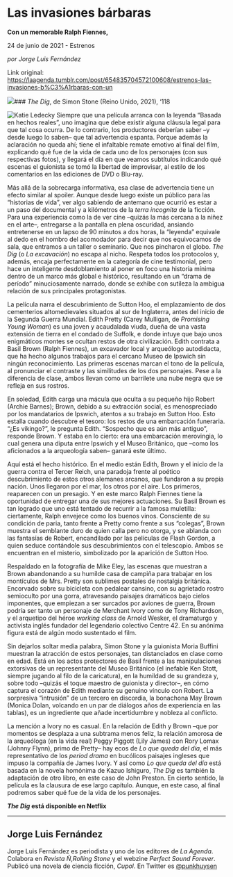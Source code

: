 # Las invasiones bárbaras

**Con un memorable Ralph Fiennes,**

24 de junio de 2021 - Estrenos

_por Jorge Luis Fernández_

Link original: https://laagenda.tumblr.com/post/654835704572100608/estrenos-las-invasiones-b%C3%A1rbaras-con-un

![](https://64.media.tumblr.com/761cc6eface65a169677ead9dda1b89e/cfbb15752ffc2499-a1/s500x750/85e4f809d363acb5d1e9c50e1bde44bcf38cc97b.jpg)### *The Dig*, de Simon Stone (Reino Unido, 2021), ‘118

![Katie Ledecky](https://64.media.tumblr.com/bf561483e37295142d5436d1d8b7b2bd/cfbb15752ffc2499-3f/s400x600/d7ddf98e53f5f9162b8c1c1835f8a9b7f14f8d87.jpg)
Siempre que una película arranca con la leyenda “Basada en hechos reales”, uno imagina que debe existir alguna cláusula legal para que tal cosa ocurra. De lo contrario, los productores deberían saber –y desde luego lo saben– que tal advertencia espanta. Porque además la aclaración no queda ahí; tiene el infaltable remate emotivo al final del film, explicando qué fue de la vida de cada uno de los personajes (con sus respectivas fotos), y llegará el día en que veamos subtítulos indicando qué escenas el guionista se tomó la libertad de improvisar, al estilo de los comentarios en las ediciones de DVD o Blu-ray. 

Más allá de la sobrecarga informativa, esa clase de advertencia tiene un efecto similar al spoiler. Aunque desde luego existe un público para las “historias de vida”, ver algo sabiendo de antemano que ocurrió es estar a un paso del documental y a kilómetros de la *terra incognita* de la ficción. Para una experiencia como la de ver cine –quizás la más cercana a la niñez en el arte–, entregarse a la pantalla en plena oscuridad, ansiando entretenerse en un lapso de 90 minutos a dos horas, la “leyenda” equivale al dedo en el hombro del acomodador para decir que nos equivocamos de sala, que entramos a un taller o seminario. Que nos pincharon el globo. *The Dig* (o *La excavación*) no escapa al nicho. Respeta todos los protocolos y, además, encaja perfectamente en la categoría de cine testimonial, pero hace un inteligente desdoblamiento al poner en foco una historia mínima dentro de un marco más global e histórico, resultando en un “drama de período” minuciosamente narrado, donde se exhibe con sutileza la ambigua relación de sus principales protagonistas.

La película narra el descubrimiento de Sutton Hoo, el emplazamiento de dos cementerios altomedievales situados al sur de Inglaterra, antes del inicio de la Segunda Guerra Mundial. Edith Pretty (Carey Mulligan, de *Promising Young Woman*) es una joven y acaudalada viuda, dueña de una vasta extensión de tierra en el condado de Suffolk, e donde intuye que bajo unos enigmáticos montes se ocultan restos de otra civilización. Edith contrata a Basil Brown (Ralph Fiennes), un excavador local y arqueólogo autodidacta, que ha hecho algunos trabajos para el cercano Museo de Ipswich sin ningún reconocimiento. Las primeras escenas marcan el tono de la película, al pronunciar el contraste y las similitudes de los dos personajes. Pese a la diferencia de clase, ambos llevan como un barrilete una nube negra que se refleja en sus rostros. 

En soledad, Edith carga una mácula que oculta a su pequeño hijo Robert (Archie Barnes); Brown, debido a su extracción social, es menospreciado por los mandatarios de Ipswich, atentos a su trabajo en Sutton Hoo. Esto estalla cuando descubre el tesoro: los restos de una embarcación funeraria. “¿Es vikingo?”, le pregunta Edith. “Sospecho que es aún más antiguo”, responde Brown. Y estaba en lo cierto: era una embarcación merovingia, lo cual genera una diputa entre Ipswich y el Museo Británico, que –como los aficionados a la arqueología saben– ganará este último.

Aquí está el hecho histórico. En el medio están Edith, Brown y el inicio de la guerra contra el Tercer Reich, una paradoja frente al poético descubrimiento de estos otros alemanes arcanos, que fundaron a su propia nación. Unos llegaron por el mar, los otros por el aire. Los primeros, reaparecen con un presagio. Y en este marco Ralph Fiennes tiene la oportunidad de entregar una de sus mejores actuaciones. Su Basil Brown es tan logrado que uno está tentado de recurrir a la famosa muletilla: ciertamente, Ralph envejece como los buenos vinos. Consciente de su condición de paria, tanto frente a Pretty como frente a sus “colegas”, Brown muestra el semblante duro de quien calla pero no otorga, y se ablanda con las fantasías de Robert, encandilado por las películas de Flash Gordon, a quien seduce contándole sus descubrimientos con el telescopio. Ambos se encuentran en el misterio, simbolizado por la aparición de Sutton Hoo.

Respaldado en la fotografía de Mike Eley, las escenas que muestran a Brown abandonando a su humilde casa de campiña para trabajar en los montículos de Mrs. Pretty son sublimes postales de nostalgia británica. Encorvado sobre su bicicleta con pedalear cansino, con su agrietado rostro semioculto por una gorra, atravesando paisajes dramáticos bajo cielos imponentes, que empiezan a ser surcados por aviones de guerra, Brown podría ser tanto un personaje de Merchant Ivory como de Tony Richardson, y el arquetipo del héroe *working class* de Arnold Wesker, el dramaturgo y activista inglés fundador del legendario colectivo Centre 42. En su anónima figura está de algún modo sustentado el film.

Sin dejarlos soltar media palabra, Simon Stone y la guionista Moria Buffini muestran la atracción de estos personajes, tan distanciados en clase como en edad. Está en los actos protectores de Basil frente a las manipulaciones extorsivas de un representante del Museo Británico (el inefable Ken Stott, siempre jugando al filo de la caricatura), en la humildad de su grandeza y, sobre todo –quizás el toque maestro de guionista y director–, en cómo captura el corazón de Edith mediante su genuino vínculo con Robert. La sorpresiva “intrusión” de un tercero en discordia, la bonachona May Brown (Monica Dolan, volcando en un par de diálogos años de experiencia en las tablas), es un ingrediente que añade incertidumbre y nobleza al conflicto. 

La mención a Ivory no es casual. En la relación de Edith y Brown –que por momentos se desplaza a una subtrama menos feliz, la relación amorosa de la arqueóloga (en la vida real) Peggy Piggott (Lily James) con Rory Lomax (Johnny Flynn), primo de Pretty– hay ecos de *Lo que queda del día*, el más representativo de los *period drama* en bucólicos paisajes ingleses que impuso la compañía de James Ivory. Y así como *Lo que queda del día* está basada en la novela homónima de Kazuo Ishiguro, *The Dig* es también la adaptación de otro libro, en este caso de John Preston. En cierto sentido, la película es la clausura de ese largo capítulo. Aunque, en este caso, al final podremos saber qué fue de la vida de los personajes. 

***The Dig* está disponible en Netflix**

  




---

Jorge Luis Fernández
--------------------

 Jorge Luis Fernández es periodista y uno de los editores de *La Agenda*. Colabora en *Revista Ñ*,*Rolling Stone* y el webzine *Perfect Sound Forever*. Publicó una novela de ciencia ficción, *Cupol*. En Twitter es [@punkhuysen](https://twitter.com/punkhuysen)

